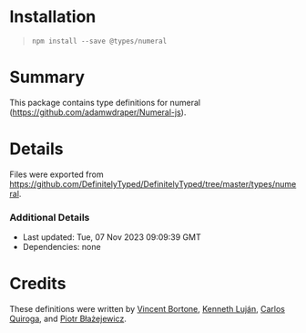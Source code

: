 # Installation
> `npm install --save @types/numeral`

# Summary
This package contains type definitions for numeral (https://github.com/adamwdraper/Numeral-js).

# Details
Files were exported from https://github.com/DefinitelyTyped/DefinitelyTyped/tree/master/types/numeral.

### Additional Details
 * Last updated: Tue, 07 Nov 2023 09:09:39 GMT
 * Dependencies: none

# Credits
These definitions were written by [Vincent Bortone](https://github.com/vbortone), [Kenneth Luján](https://github.com/klujanrosas), [Carlos Quiroga](https://github.com/KarlosQ), and [Piotr Błażejewicz](https://github.com/peterblazejewicz).
